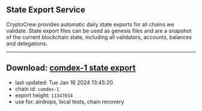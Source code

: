 ## State Export Service
CryptoCrew provides automatic daily state exports for all chains we validate. State export files can be used as genesis files and are a snapshot of the current blockchain state, including all validators, accounts, balances and delegations.

---
**Download: [comdex-1 state export](https://dl.ccvalidators.com/SERVICE/comdex/comdex-1_export_11347034.json)**
---

- last updated: Tue Jan 16 2024 13:45:20
- chain id: `comdex-1`
- export height: `11347034`
- use for: airdrops, local tests, chain recovery
